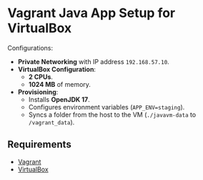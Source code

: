 # Vagrant Java App Setup for VirtualBox

Configurations:

- **Private Networking** with IP address `192.168.57.10`.
- **VirtualBox Configuration**:
  - **2 CPUs**.
  - **1024 MB** of memory.
- **Provisioning**:
  - Installs **OpenJDK 17**.
  - Configures environment variables (`APP_ENV=staging`).
  - Syncs a folder from the host to the VM (`./javavm-data` to `/vagrant_data`).

## Requirements

- [Vagrant](https://www.vagrantup.com/)
- [VirtualBox](https://www.virtualbox.org/)